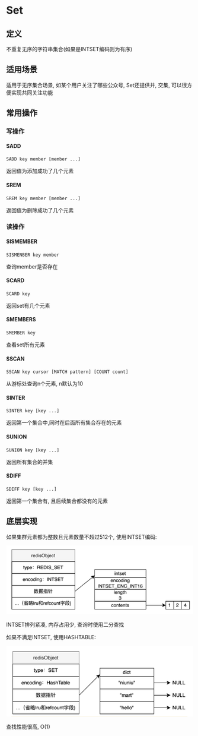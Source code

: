 # Set

## 定义

不重复无序的字符串集合(如果是INTSET编码则为有序)

## 适用场景

适用于无序集合场景, 如某个用户关注了哪些公众号, Set还提供并, 交集, 可以很方便实现共同关注功能

## 常用操作

### 写操作

#### SADD

``` shell
SADD key member [member ...]
```

返回值为添加成功了几个元素



#### SREM

``` shell
SREM key member [member ...]
```

返回值为删除成功了几个元素

### 读操作

#### SISMEMBER

``` shell
SISMENBER key member
```

查询member是否存在

#### SCARD

``` shell
SCARD key
```

返回set有几个元素

#### SMEMBERS

``` shell 
SMEMBER key
```

查看set所有元素

#### SSCAN

``` shell
SSCAN key cursor [MATCH pattern] [COUNT count]
```

从游标处查询n个元素, n默认为10

#### SINTER

``` shell
SINTER key [key ...]
```

返回第一个集合中,同时在后面所有集合存在的元素

#### SUNION

``` shell
SUNION key [key ...]
```

返回所有集合的并集

#### SDIFF

``` shell
SDIFF key [key ...]
```

返回第一个集合有, 且后续集合都没有的元素

## 底层实现

如果集群元素都为整数且元素数量不超过512个, 使用INTSET编码:

![image-20240303123414978](Set.assets/image-20240303123414978.png)

INTSET排列紧凑, 内存占用少, 查询时使用二分查找



如果不满足INTSET, 使用HASHTABLE:

![image-20240303123529179](Set.assets/image-20240303123529179.png)

查找性能很高, O(1)